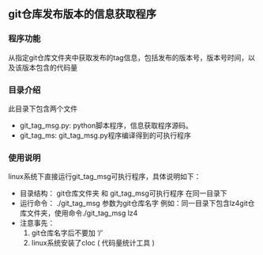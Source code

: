## git仓库发布版本的信息获取程序
### 程序功能
从指定git仓库文件夹中获取发布的tag信息，包括发布的版本号，版本号时间，以及该版本包含的代码量
### 目录介绍
此目录下包含两个文件
- git_tag_msg.py: python脚本程序，信息获取程序源码。
- git_tag_ms: git_tag_msg.py程序编译得到的可执行程序
### 使用说明
linux系统下直接运行git_tag_msg可执行程序，具体说明如下：
- 目录结构： git仓库文件夹 和 git_tag_msg可执行程序 在同一目录下
- 运行命令： ./git_tag_msg <parameter>  参数为git仓库名字 
    例如：同一目录下包含lz4git仓库文件夹，使用命令./git_tag_msg lz4
- 注意事先：
    1. git仓库名字后不要加 ‘/’ 
    2. linux系统安装了cloc ( 代码量统计工具 )

